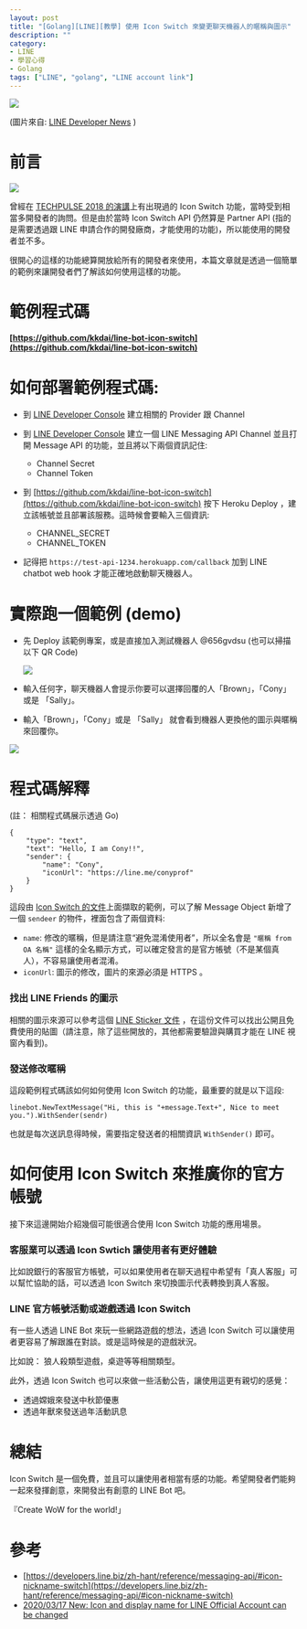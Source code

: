 ```yaml
---
layout: post
title: "[Golang][LINE][教學] 使用 Icon Switch 來變更聊天機器人的暱稱與圖示"
description: ""
category: 
- LINE
- 學習心得
- Golang
tags: ["LINE", "golang", "LINE account link"]
---
```


![](../images/2020/0319-1.jpg)

(圖片來自: [LINE Developer News](https://developers.line.biz/zh-hant/news/2020/03/17/icon-nickname-switch/) )




# 前言

![](../images/2020/2018_TP.jpg)

曾經在 [TECHPULSE 2018 的演講](https://www.slideshare.net/linecorp/line-platform-api-update-chatbot)上有出現過的 Icon Switch 功能，當時受到相當多開發者的詢問。但是由於當時 Icon Switch API 仍然算是 Partner API (指的是需要透過跟 LINE 申請合作的開發廠商，才能使用的功能)，所以能使用的開發者並不多。

很開心的這樣的功能總算開放給所有的開發者來使用，本篇文章就是透過一個簡單的範例來讓開發者們了解該如何使用這樣的功能。



# 範例程式碼

#### [https://github.com/kkdai/line-bot-icon-switch](https://github.com/kkdai/line-bot-icon-switch)



# 如何部署範例程式碼:

- 到 [LINE Developer Console](https://developers.line.biz/console/) 建立相關的 Provider 跟 Channel

- 到 [LINE Developer Console](https://developers.line.biz/console) 建立一個 LINE Messaging API Channel 並且打開 Message API 的功能，並且將以下兩個資訊記住:

  - Channel Secret
  - Channel Token

- 到 [https://github.com/kkdai/line-bot-icon-switch](https://github.com/kkdai/line-bot-icon-switch)  按下  Heroku Deploy ，建立該帳號並且部署該服務。這時候會要輸入三個資訊:

  - CHANNEL_SECRET
  - CHANNEL_TOKEN

- 記得把 `https://test-api-1234.herokuapp.com/callback` 加到 LINE chatbot web hook 才能正確地啟動聊天機器人。



# 實際跑一個範例 (demo)

- 先 Deploy  該範例專案，或是直接加入測試機器人 @656gvdsu (也可以掃描以下 QR Code)

  ![](../images/2020/0319-icon-bot.png)

- 輸入任何字，聊天機器人會提示你要可以選擇回覆的人「Brown」，「Cony」或是 「Sally」。

- 輸入「Brown」，「Cony」或是 「Sally」 就會看到機器人更換他的圖示與暱稱來回覆你。

![](../images/2020/0319-screen.jpg)

# 程式碼解釋

(註：  相關程式碼展示透過 Go)

```
{
    "type": "text",
    "text": "Hello, I am Cony!!",
    "sender": {
        "name": "Cony",
        "iconUrl": "https://line.me/conyprof"
    }
}
```

這段由 [Icon Switch 的文件](https://developers.line.biz/zh-hant/reference/messaging-api/#icon-nickname-switch)上面擷取的範例，可以了解 Message Object 新增了一個 `sendeer` 的物件，裡面包含了兩個資料:

- `name`:  修改的暱稱，但是請注意“避免混淆使用者”，所以全名會是 `"暱稱 from OA 名稱"` 這樣的全名顯示方式，可以確定發言的是官方帳號（不是某個真人），不容易讓使用者混淆。
- `iconUrl`: 圖示的修改，圖片的來源必須是 HTTPS 。

### 找出 LINE Friends 的圖示

<script src="https://gist.github.com/kkdai/11001a7d0784c619688f1d618143e574.js"></script>



相關的圖示來源可以參考這個 [LINE Sticker 文件]( https://developers.line.biz/media/messaging-api/sticker_list.pdf) ，在這份文件可以找出公開且免費使用的貼圖（請注意，除了這些開放的，其他都需要驗證與購買才能在 LINE 視窗內看到)。

### 發送修改暱稱

<script src="https://gist.github.com/kkdai/4bc54cfe0557adc35ce21008c2e224ee.js"></script>

這段範例程式碼該如何如何使用 Icon Switch 的功能，最重要的就是以下這段:

```
linebot.NewTextMessage("Hi, this is "+message.Text+", Nice to meet you.").WithSender(sendr)
```

也就是每次送訊息得時候，需要指定發送者的相關資訊 `WithSender()` 即可。



# 如何使用 Icon Switch 來推廣你的官方帳號

接下來這邊開始介紹幾個可能很適合使用 Icon Switch 功能的應用場景。

### 客服業可以透過 Icon Swtich 讓使用者有更好體驗

比如說銀行的客服官方帳號，可以如果使用者在聊天過程中希望有「真人客服」可以幫忙協助的話，可以透過 Icon Switch 來切換圖示代表轉換到真人客服。



### LINE 官方帳號活動或遊戲透過 Icon Switch

有一些人透過 LINE Bot 來玩一些網路遊戲的想法，透過 Icon Switch 可以讓使用者更容易了解跟誰在對談。或是這時候是的遊戲狀況。

比如說： 狼人殺類型遊戲，桌遊等等相關類型。

此外，透過 Icon Switch 也可以來做一些活動公告，讓使用這更有親切的感覺：

- 透過嫦娥來發送中秋節優惠
- 透過年獸來發送過年活動訊息



# 總結

Icon Switch 是一個免費，並且可以讓使用者相當有感的功能。希望開發者們能夠一起來發揮創意，來開發出有創意的 LINE Bot 吧。

『Create WoW for the world!」



# 參考

- [https://developers.line.biz/zh-hant/reference/messaging-api/#icon-nickname-switch](https://developers.line.biz/zh-hant/reference/messaging-api/#icon-nickname-switch)
- [2020/03/17 New: Icon and display name for LINE Official Account can be changed](https://developers.line.biz/zh-hant/news/2020/03/17/icon-nickname-switch/)
